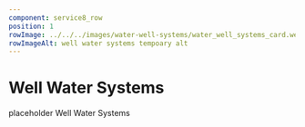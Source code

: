 ```yaml
---
component: service8_row
position: 1
rowImage: ../../../images/water-well-systems/water_well_systems_card.webp
rowImageAlt: well water systems tempoary alt
---
```

#  Well Water Systems

placeholder Well Water Systems